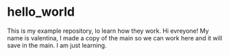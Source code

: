 # hello_world
This is my example repository, lo learn how they work. 
Hi evreyone! My name is valentina, I made a copy of the main so we can work here and it will save in the main. I am just learning. 
